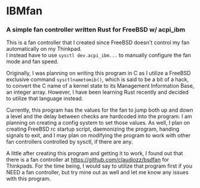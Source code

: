 # IBMfan
### A simple fan controller written Rust for FreeBSD w/ acpi_ibm

This is a fan controller that I created since FreeBSD doesn't control my fan automatically on my Thinkpad.  
I instead have to use `sysctl dev.acpi_ibm...` to manually configure the fan mode and fan speed.

Originally, I was planning on writing this program in C as I utilize a FreeBSD exclusive command `sysctlnametomib()`, which is said to 
be a bit of a hack, to convert the C name of a kernel state to its Management Information Base, an integer array. 
However, I have been learning Rust recently and decided to utilize that language instead. 

Currently, this program has the values for the fan to jump both up and down a level and the delay between checks are hardcoded into the program. 
I am planning on creating a config system to set those values.
As well, I plan on creating FreeBSD rc startup script, daemonizing the program, handing signals to exit, 
and I may plan on modifying the program to work with other fan controllers controlled by sysctl, if there are any.

A little after creating this program and getting it to work, I found out that there is a fan controller at https://github.com/claudiozz/bsdfan for Thinkpads.
For the time being, I would say to utilize that program first if you NEED a fan controller, but try mine out as well and let me know any issues with this program.
